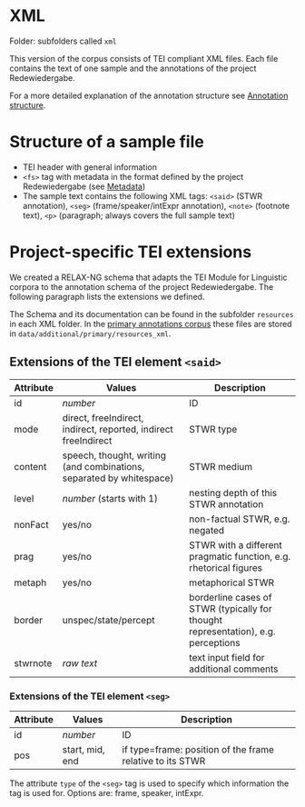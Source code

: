 # XML

Folder: subfolders called `xml`

This version of the corpus consists of TEI compliant XML files. Each file contains the text of one sample and the annotations of the project Redewiedergabe.

For a more detailed explanation of the annotation structure see [Annotation structure](annotation_structure.md).

# Structure of a sample file
* TEI header with general information
* `<fs>` tag with metadata in the format defined by the project Redewiedergabe (see [Metadata](metadata.md))
* The sample text contains the following XML tags: `<said>` (STWR annotation), `<seg>` (frame/speaker/intExpr annotation), `<note>` (footnote text), `<p>` (paragraph; always covers the full sample text)

# Project-specific TEI extensions
We created a RELAX-NG schema that adapts the TEI Module for Linguistic corpora to the annotation schema of the project Redewiedergabe. The following paragraph lists the extensions we defined.

The Schema and its documentation can be found in the subfolder `resources` in each XML folder. In the [primary annotations corpus](primary-annotations_main-corpus.md) these files are stored in `data/additional/primary/resources_xml`.

## Extensions of the TEI element `<said>`

| Attribute | Values                                                                                    | Description                                              |
|----------|------------------------------------------------------------------------------------------|--------------------------------------------------------------------|
| id       | _number_                                                                                     | ID                                                      |
| mode     | direct, freeIndirect, indirect, reported, indirect freeIndirect | STWR type                                                      |
| content  | speech, thought, writing (and combinations, separated by whitespace)                 | STWR medium                                                             |
| level    | _number_ (starts with 1)                                                                                     | nesting depth of this STWR annotation                          |
| nonFact  | yes/no                                                                                   | non-factual STWR, e.g. negated |
| prag     | yes/no                                                                                   | STWR with a different pragmatic function, e.g. rhetorical figures       |
| metaph   | yes/no                                                                                   | metaphorical STWR                                           |
| border   | unspec/state/percept                                                                     | borderline cases of STWR (typically for thought representation), e.g. perceptions                            |
| stwrnote | _raw text_                                                                               | text input field for additional comments                    |

### Extensions of the TEI element `<seg>`
| Attribute | Values | Description                                     |
|----------|-------------------------|-----------------------------------------------------------|
| id       | _number_                    | ID                                             |
| pos      | start, mid, end         | if type=frame: position of the frame relative to its STWR |

The attribute `type` of the `<seg>` tag is used to specify which information the tag is used for. Options are: frame, speaker, intExpr.
